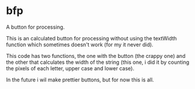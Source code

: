# bfp
A button for processing.

This is an calculated button for processing without using the textWidth function which sometimes doesn't work (for my it never did).

This code has two functions, the one with the button (the crappy one) and the other that calculates the width of the string (this one, i did it by counting the pixels of each letter, upper case and lower case).

In the future i wil make prettier buttons, but for now this is all.
